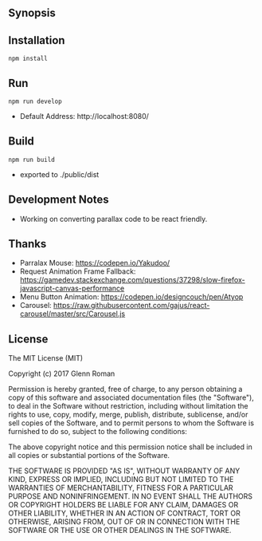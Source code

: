 ## Synopsis

## Installation
`npm install`

## Run
`npm run develop`
- Default Address: http://localhost:8080/

## Build
`npm run build`
- exported to ./public/dist

## Development Notes
- Working on converting parallax code to be react friendly.

## Thanks
- Parralax Mouse: https://codepen.io/Yakudoo/
- Request Animation Frame Fallback: https://gamedev.stackexchange.com/questions/37298/slow-firefox-javascript-canvas-performance
- Menu Button Animation: https://codepen.io/designcouch/pen/Atyop
- Carousel: https://raw.githubusercontent.com/gajus/react-carousel/master/src/Carousel.js
## License
The MIT License (MIT)

Copyright (c) 2017 Glenn Roman

Permission is hereby granted, free of charge, to any person obtaining a copy of this software and associated documentation files (the "Software"), to deal in the Software without restriction, including without limitation the rights to use, copy, modify, merge, publish, distribute, sublicense, and/or sell copies of the Software, and to permit persons to whom the Software is furnished to do so, subject to the following conditions:

The above copyright notice and this permission notice shall be included in all copies or substantial portions of the Software.

THE SOFTWARE IS PROVIDED "AS IS", WITHOUT WARRANTY OF ANY KIND, EXPRESS OR IMPLIED, INCLUDING BUT NOT LIMITED TO THE WARRANTIES OF MERCHANTABILITY, FITNESS FOR A PARTICULAR PURPOSE AND NONINFRINGEMENT. IN NO EVENT SHALL THE AUTHORS OR COPYRIGHT HOLDERS BE LIABLE FOR ANY CLAIM, DAMAGES OR OTHER LIABILITY, WHETHER IN AN ACTION OF CONTRACT, TORT OR OTHERWISE, ARISING FROM, OUT OF OR IN CONNECTION WITH THE SOFTWARE OR THE USE OR OTHER DEALINGS IN THE SOFTWARE.
